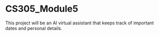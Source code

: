 # CS305_Module5
This project will be an AI virtual assistant that keeps track of important dates and personal details.
